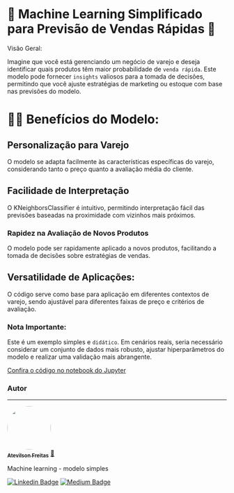 # 🚀 Machine Learning Simplificado para Previsão de Vendas Rápidas 🚀

Visão Geral:

Imagine que você está gerenciando um negócio de varejo e deseja identificar quais produtos têm maior probabilidade de `venda rápida`. Este modelo pode fornecer `insights` valiosos para a tomada de decisões, permitindo que você ajuste estratégias de marketing ou estoque com base nas previsões do modelo.

# 🤖💡 Benefícios do Modelo: 


## Personalização para Varejo

 O modelo se adapta facilmente às características específicas do varejo, considerando tanto o preço quanto a avaliação média do cliente.


## Facilidade de Interpretação

O KNeighborsClassifier é intuitivo, permitindo interpretação fácil das previsões baseadas na proximidade com vizinhos mais próximos.


### Rapidez na Avaliação de Novos Produtos

O modelo pode ser rapidamente aplicado a novos produtos, facilitando a tomada de decisões sobre estratégias de vendas.

## Versatilidade de Aplicações:

O código serve como base para aplicação em diferentes contextos de varejo, sendo ajustável para diferentes faixas de preço e critérios de avaliação.


### Nota Importante: 

Este é um exemplo simples e `didático`. Em cenários reais, seria necessário considerar um conjunto de dados mais robusto, ajustar hiperparâmetros do modelo e realizar uma validação mais abrangente.


[Confira o código no notebook do Jupyter]()


### Autor
---

<a href="https://medium.com/@freitas.atevilson/inova%C3%A7%C3%A3o-sim-todos-podemos-inovar-18934cfb787e">
 <img style="border-radius: 50%;" src="https://avatars.githubusercontent.com/u/62858618?s=400&u=5f6e68fa29a7808de7e4954f4017bae120585572&v=4" width="100px;" alt=""/>
 <br />
 <sub><b>Atevilson Freitas</b></sub></a> <a href="https://medium.com/@freitas.atevilson/inova%C3%A7%C3%A3o-sim-todos-podemos-inovar-18934cfb787e">🚀</a>


Machine learning - modelo simples

[![Linkedin Badge](https://img.shields.io/badge/LinkedIn-0077B5?style=for-the-badge&logo=linkedin&logoColor=white)](https://www.linkedin.com/in/atevilson-freitas/) 
[![Medium Badge](https://img.shields.io/badge/Medium-12100E?style=for-the-badge&logo=medium&logoColor=white)](https://medium.com/@freitas.atevilson/inova%C3%A7%C3%A3o-sim-todos-podemos-inovar-18934cfb787e)